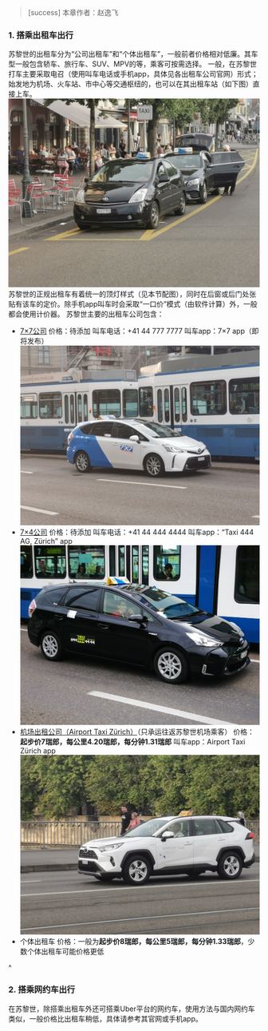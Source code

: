 > [success] 本章作者：赵逸飞

### **1. 搭乘出租车出行**
苏黎世的出租车分为“公司出租车”和“个体出租车”，一般前者价格相对低廉。其车型一般包含轿车、旅行车、SUV、MPV的等，乘客可按需选择。
一般，在苏黎世打车主要采取电召（使用叫车电话或手机app，具体见各出租车公司官网）形式；始发地为机场、火车站、市中心等交通枢纽的，也可以在其出租车站（如下图）直接上车。
![](../../.topwrite/assets/d90c3e50c1d2e26592f26b5abd1824d.jpg)
苏黎世的正规出租车有着统一的顶灯样式（见本节配图），同时在后窗或后门处张贴有该车的定价。除手机app叫车时会采取“一口价”模式（由软件计算）外，一般都会使用计价器。
苏黎世主要的出租车公司包含：
- [7×7公司](<https://www.7x7.ch/en/chauffeur-services/taxis/>)
价格：待添加
叫车电话：+41 44 777 7777
叫车app：7×7 app（即将发布）
![](../../.topwrite/assets/7a4d85d529ed20c520f9cfe9967aeeb.jpg)
- [7×4公司](<https://www.taxi444.ch/>)
价格：待添加
叫车电话：+41 44 444 4444
叫车app：“Taxi 444 AG, Zürich” app
![](../../.topwrite/assets/a2a5ff9c65a4e56500e3d2bf4099dd8.jpg)
- [机场出租公司（Airport Taxi Zürich）](<https://www.airporttaxi-zuerich.ch/en>)（只承运往返苏黎世机场乘客）
价格：**起步价7瑞郎，每公里4.20瑞郎，每分钟1.31瑞郎**
叫车app：Airport Taxi Zürich app
![](../../.topwrite/assets/f4c19107bf54d09c4f1dd3ff5a8a8b9.jpg)
- 个体出租车
价格：一般为**起步价8瑞郎，每公里5瑞郎，每分钟1.33瑞郎**，少数个体出租车可能价格更低

^
### **2. 搭乘网约车出行**
在苏黎世，除搭乘出租车外还可搭乘Uber平台的网约车，使用方法与国内网约车类似，一般价格比出租车稍低，具体请参考其官网或手机app。